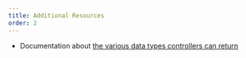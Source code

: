 ```yaml
---
title: Additional Resources
order: 2
---
```


- Documentation about
  [the various data types controllers can return](https://docs.microsoft.com/en-us/aspnet/core/web-api/action-return-types?view=aspnetcore-3.1)
